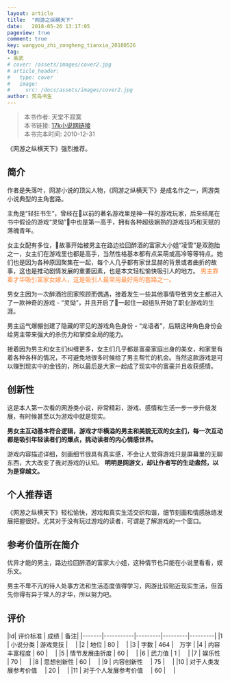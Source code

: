 ```yaml
---
layout: article
title:  "网游之纵横天下"
date:   2018-05-26 13:17:05
pageview: true
comment: true
key: wangyou_zhi_zongheng_tianxia_20180526
tag:
- 高武
# cover: /assets/images/cover2.jpg
# article_header:
#   type: cover
#   image:
#     src: /docs/assets/images/cover2.jpg
author: 荒岛书生
---
```


> 本书作者:  天堂不寂寞  
> 本书链接:  [17k小说网链接](http://www.17k.com/book/50551.html)  
> 本书完本时间: 2010-12-31

《网游之纵横天下》强烈推荐。

<!---more--->

## 简介
作者是失落叶，网游小说的顶尖人物，《网游之纵横天下》是成名作之一，网游类小说典型的主角套路。

主角是“轻狂书生”，曾经在以前的著名游戏里是神一样的游戏玩家，后来结尾在书中假设的游戏“灵恸”中也是第一高手，拥有各种超级娴熟的游戏技巧和天赋的落魄青年。

女主女配有多位，故事开始被男主在路边捡回醉酒的富家大小姐“凌雪”是双胞胎之一，女主们在游戏里也都是高手，当然性格基本都有点呆萌或高冷等等特点。她们也是因为各种原因聚集在一起，每个人几乎都有家世显赫的背景或者曲折的故事，这也是推动剧情发展的重要因素，也是本文轻松愉快吸引人的地方。 <font color="#FF8333" bold> 男主靠着才华吸引富家女嫁人，这是吸引人最常用最好用的套路之一。</font>

男女主因为一次醉酒捡回家照顾而偶遇，接着发生一些其他事情导致男女主都进入了一款神奇的游戏 - “灵恸”，并且开启了一起住一起组队开始了职业游戏的生涯。

男主运气爆棚创建了隐藏的罕见的游戏角色身份 - “龙语者”，后期这种角色身份会给男主带来强大的杀伤力和掌控全局的能力。

接着因为男主和女主们纠缠更多，女主们几乎都是富豪家庭出身的美女，和家里有着各种各样的情况，不可避免地很多时候给了男主帮忙的机会。当然这款游戏是可以赚到现实中的金钱的，所以最后是大家一起成了现实中的富豪并且收获感情。


## 创新性
这是本人第一次看的网游类小说，非常精彩，游戏、感情和生活一步一步升级发展，有时候甚至以为游戏中就是现实。

**男女主互动基本符合逻辑，游戏才华横溢的男主和美貌无双的女主们，每一次互动都是吸引年轻读者们的爆点，挑动读者的内心情感世界。**

游戏内容描述详细，刻画细节很具有真实感，不会让人觉得游戏只是屏幕里的无聊东西，大大改变了我对游戏的认知。 **明明是网游文，却让作者写的生动盎然，以为是穿越文。**

## 个人推荐语
《网游之纵横天下》轻松愉快，游戏和真实生活交织和谐，细节刻画和情感脉络发展把握很好。尤其对于没有玩过游戏的读者，可谓是了解游戏的一个窗口。

## 参考价值所在简介
优异才能的男主，路边捡回醉酒的富家大小姐，这种情节也只能在小说里看看，娱乐文。

男主不卑不亢的待人处事方法和生活态度值得学习，网游比较贴近现实生活，但首先你得有异于常人的才华，所以努力吧。


## 评价

|Id| 评价标准   |  成绩 | 备注|
|-------|-----------|---------|---------|---------|
|1 | 小说分类        | 游戏竞技  |　 |
|2 | 地位            | 80  |　 |
|3 | 字数            | 464  |　万字 |
|4 | 内容丰富程度     | 60  |　 |
|5 | 情节发展曲折度    | 60  |　 |
|6 | 武力值          | 1  |　 |
|7 | 娱乐性           | 70  |　 |
|8 | 思想创新性       | 60  |　 |
|9 | 内容创新性　      | 75  |　 |
|10 | 对于人类发展参考价值　        | 20  |　 |
|11 | 对于个人发展参考价值　        | 60  |　 |
